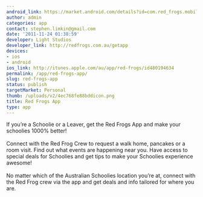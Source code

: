 ```yaml
---
android_link: https://market.android.com/details?id=com.red_frogs.mobile
author: admin
categories: app
contact: stephen.limkin@gmail.com
date: '2011-11-24 01:38:59'
developer: Light Studios
developer_link: http://redfrogs.com.au/getapp
devices: 
- ios
- android
ios_link: http://itunes.apple.com/au/app/red-frogs/id480194634
permalink: /app/red-frogs-app/
slug: red-frogs-app
status: publish
targetMarket: Personal
thumb: /uploads/v2/4ec768fe88bddicon.png
title: Red Frogs App
type: app
---
```


If you’re a Schoolie or a Leaver, get the Red Frogs App and make your schoolies 1000% better!<br />
<br />
Connect with the Red Frog Crew to request a walk home, pancakes or a room visit. Find out what events are happening near you. Have access to special deals for Schoolies and get tips to make your Schoolies experience awesome!<br />
<br />
No matter which of the Australian Schoolies location you’re at, connect with the Red Frog crew via the app and get deals and info tailored for where you are.